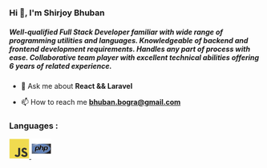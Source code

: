 <h3>Hi 👋, I'm Shirjoy Bhuban</h3>
<h5>Well-qualified Full Stack Developer familiar with wide range of programming utilities and languages. Knowledgeable of backend and frontend development requirements. Handles any part of process with ease. Collaborative team player with excellent technical abilities offering 6 years of related experience.</h5>

- 💬 Ask me about **React && Laravel**

- 📫 How to reach me **bhuban.bogra@gmail.com**

<h3 align="left">Languages :</h3>
<p align="left"> <a href="https://developer.mozilla.org/en-US/docs/Web/JavaScript" target="_blank" rel="noreferrer"> <img src="https://raw.githubusercontent.com/devicons/devicon/master/icons/javascript/javascript-original.svg" alt="javascript" width="40" height="40"/> </a> <a href="https://www.php.net" target="_blank" rel="noreferrer"> <img src="https://raw.githubusercontent.com/devicons/devicon/master/icons/php/php-original.svg" alt="php" width="40" height="40"/> </a> </p>
